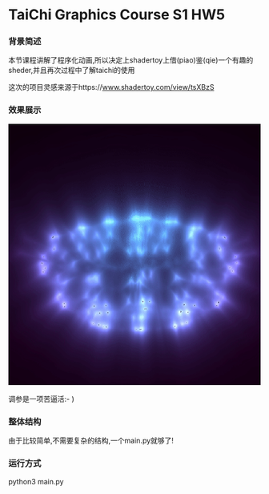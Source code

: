 # TaiChi Graphics Course S1 HW5

### 背景简述

本节课程讲解了程序化动画,所以决定上shadertoy上借(piao)鉴(qie)一个有趣的sheder,并且再次过程中了解taichi的使用

这次的项目灵感来源于https://www.shadertoy.com/view/tsXBzS

### 效果展示

![demo](./data/demo.png)

调参是一项苦逼活:- )

### 整体结构

由于比较简单,不需要复杂的结构,一个main.py就够了!

### 运行方式

python3 main.py


